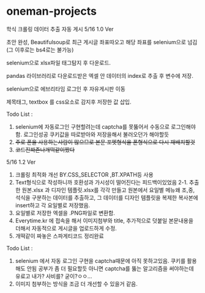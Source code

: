 # oneman-projects
학식 크롤링 데이터 추출 자동 게시
5/16 1.0 Ver

초안 완성, Beautifulsoup로 최근 게시글 좌표따오고
해당 좌표를 selenium으로 넘김(그 이후로는 bs4로는 불가능)

selenium으로 xlsx파일 태그탐지 후 다운로드.

pandas 라이브러리로 다운로드받은 엑셀 안 데이터의 index로 추출 후 변수에 저장.

selenium으로 에브리타임 로그인 후 자유게시판 이동

제목태그, textbox 를 css요소로 감지후 저장한 값 삽입.

Todo List : 
1. selenium에 자동로그인 구현할려는데 captcha를 못뚫어서 수동으로 로그인해야함.
로그인성공 쿠키값을 따로받아와 저장을해서 불러오던가 해야할듯
2. ~~주로 폰을 사용하는사람이 많으므로 본문 포멧형식을 폰형식으로 다시 재배치할것~~
3. ~~코드진짜존나개떡같이짰다~~

5/16 1.2 Ver
1. 크롤링 최적화 개선 BY.CSS_SELECTOR ,BT.XPATH등 사용
2. Text형식으로 작성하니까 호환성과 가시성이 떨어진다는 피드백이있었음
2-1. 추출한 원본.xlsx 과 디자인 템플릿.xlsx를 각각 만들고 원본에서 요일별 메뉴왜 조,중,석식을 구분하는 데이터를 추출하고,
그 데이터를 디자인 템플릿을 복제한 복사본에 insert하고 각 요일별로 저장했음.
3. 요일별로 저장한 엑셀을 .PNG파일로 변환함.
4. Everytime.kr 에 접속을 해서 이미지첨부와 title, 추가적으로 덧붙일 본문내용을 더해서 자동적으로 게시글을 업로드하게 수정.
5. 개떡같이 짜놓은 스파게티코드 정리완료

Todo List : 
1. selenium 에서 자동 로그인 구현을 captcha때문에 아직 못하고있음. 쿠키를 활용해도 안됨 공부가 좀 더 필요할듯 아니면 captcha를 뚫는 알고리즘을 써야하는데 유료고 내가? 사비를? 굳이?ㅇㅇ...
2. 이미지 첨부하는 방식을 조금 더 개선할 수 있을거 같음.

